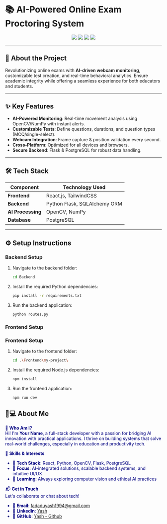 # 📚 AI-Powered Online Exam Proctoring System

<div align="center">
  <img src="https://img.shields.io/badge/React-61DAFB?style=for-the-badge&logo=react&logoColor=white" />
  <img src="https://img.shields.io/badge/OpenCV-5C3EE8?style=for-the-badge&logo=opencv&logoColor=white" />
  <img src="https://img.shields.io/badge/Flask-000000?style=for-the-badge&logo=flask&logoColor=white" />
  <img src="https://img.shields.io/badge/PostgreSQL-4169E1?style=for-the-badge&logo=postgresql&logoColor=white" />
</div>

---

## 🚀 **About the Project**  
Revolutionizing online exams with **AI-driven webcam monitoring**, customizable test creation, and real-time behavioral analytics. Ensure academic integrity while offering a seamless experience for both educators and students.

---

## ✨ **Key Features**  
- **AI-Powered Monitoring**: Real-time movement analysis using OpenCV/NumPy with instant alerts.  
- **Customizable Tests**: Define questions, durations, and question types (MCQ/single-select).  
- **Webcam Integration**: Frame capture & position validation every second.  
- **Cross-Platform**: Optimized for all devices and browsers.  
- **Secure Backend**: Flask & PostgreSQL for robust data handling.  

---

## 🛠 **Tech Stack**  
| Component          | Technology Used                              |
|---------------------|---------------------------------------------|
| **Frontend**        | React.js, TailwindCSS                       |
| **Backend**         | Python Flask, SQLAlchemy ORM                |
| **AI Processing**   | OpenCV, NumPy                               |
| **Database**        | PostgreSQL                                  |

---

## ⚙️ **Setup Instructions**

### **Backend Setup**  
1. Navigate to the backend folder:  
    ```bash
    cd Backend
    ```

2. Install the required Python dependencies:  
    ```bash
    pip install -r requirements.txt
    ```

3. Run the backend application:  
    ```bash
    python routes.py
    ```

### **Frontend Setup**  
### **Frontend Setup**  
1. Navigate to the frontend folder:  
    ```bash
    cd .\Frontend\my-project\
    ```

2. Install the required Node.js dependencies:  
    ```bash
    npm install
    ```

3. Run the frontend application:  
    ```bash
    npm run dev
    ```


## 👨💻 **About Me**  
<div align="left" style="color: #000080;">

🔭 **Who Am I?**  
Hi! I'm **Your Name**, a full-stack developer with a passion for bridging AI innovation with practical applications. I thrive on building systems that solve real-world challenges, especially in education and productivity tech.  

🚀 **Skills & Interests**  
- 🔗 **Tech Stack**: React, Python, OpenCV, Flask, PostgreSQL  
- 🤖 **Focus**: AI-integrated solutions, scalable backend systems, and intuitive UI/UX  
- 🌱 **Learning**: Always exploring computer vision and ethical AI practices  

📬 **Get in Touch**  
Let's collaborate or chat about tech!  
- 📧 **Email**: [fadaduyash1994@gmail.com](fadaduyash1994@gmail.com)  
- 💼 **LinkedIn**: [Yash](https://www.linkedin.com/in/yash-fadadu-aba61327a)  
- 🐙 **GitHub**: [Yash - Github](https://github.com/yashh1994)  

</div>